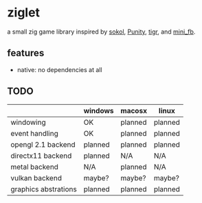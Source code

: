 # ziglet

a small zig game library inspired by [sokol](https://github.com/floooh/sokol), [Punity](https://github.com/martincohen/Punity), [tigr](https://bitbucket.org/rmitton/tigr), and [mini_fb](https://github.com/emoon/rust_minifb).

## features
* native: no dependencies at all

## TODO
|                      | windows | macosx  | linux   |
|----------------------|---------|---------|---------|
| windowing            | OK      | planned | planned |
| event handling       | OK      | planned | planned |
| opengl 2.1 backend   | planned | planned | planned |
| directx11 backend    | planned | N/A     | N/A     |
| metal backend        | N/A     | planned | N/A     |
| vulkan backend       | maybe?  | maybe?  | maybe?  |
| graphics abstrations | planned | planned | planned |
